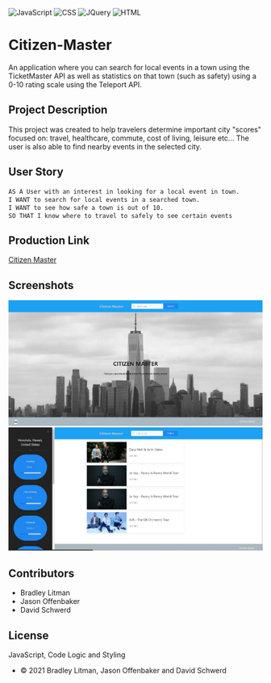 ![JavaScript](https://img.shields.io/badge/JavaScript-323330?style=for-the-badge&logo=javascript&logoColor=F7DF1E) ![CSS](https://img.shields.io/badge/CSS3-1572B6?style=for-the-badge&logo=css3&logoColor=white) ![JQuery](	https://img.shields.io/badge/jQuery-0769AD?style=for-the-badge&logo=jquery&logoColor=white) ![HTML](https://img.shields.io/badge/HTML5-E34F26?style=for-the-badge&logo=html5&logoColor=white)

# Citizen-Master
An application where you can search for local events in a town using the TicketMaster API as well as statistics on that town (such as safety) using a 0-10 rating scale using the Teleport API.

## Project Description
This project was created to help travelers determine important city "scores" focused on: travel, healthcare, commute, cost of living, leisure etc... The user is also able to find nearby events in the selected city. 

## User Story
```
AS A User with an interest in looking for a local event in town.
I WANT to search for local events in a searched town.
I WANT to see how safe a town is out of 10.
SO THAT I know where to travel to safely to see certain events
```

## Production Link
[Citizen Master](https://blitman12.github.io/Citizen-Master/)

## Screenshots
![Screenshot1](assets/images/Screenshot1.JPG)
![Screenshot2](assets/images/Screenshot2.JPG)

## Contributors
* Bradley Litman
* Jason Offenbaker
* David Schwerd 

## License
 JavaScript, Code Logic and Styling
* © 2021 Bradley Litman, Jason Offenbaker and David Schwerd
